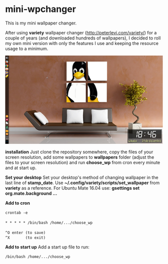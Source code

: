 # mini-wpchanger

This is my mini wallpaper changer.

After using __variety__ wallpaper changer (http://peterlevi.com/variety/) for a couple of years (and downloaded hundreds of wallpapers), I decided to roll my own mini version with only the features I use and keeping the resource usage to a minimum.

![my desktop](https://github.com/gabdub/mini-wpchanger/blob/master/screencap/desktop1.jpg "my desktop")

__installation__
Just clone the repository somewhere, copy the files of your screen resolution, add some wallpapers to __wallpapers__ folder (adjust the files to your screen resolution) and run __choose_wp__ from cron every minute and at start up.

**Set your desktop**
Set your desktop's method of changing wallpaper in the last line of __stamp_date__. Use __~/.config/variety/scripts/set_wallpaper__ from __variety__ as a reference.
For Ubuntu Mate 16.04 use: __gsettings set org.mate.background ...__

**Add to cron**
```
crontab -e

* * * * * /bin/bash /home/.../choose_wp

^O enter (to save)
^X       (to exit)
```

**Add to start up**
Add a start up file to run:
```
/bin/bash /home/.../choose_wp
```
